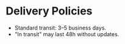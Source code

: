 # Delivery Policies
- Standard transit: 3–5 business days.
- "In transit" may last 48h without updates.
